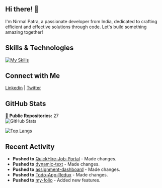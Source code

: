## Hi there! 👋

I'm Nirmal Patra, a passionate developer from India, dedicated to crafting efficient and effective solutions through code. Let's build something amazing together!




## Skills & Technologies

[![My Skills](https://skillicons.dev/icons?i=react,nextjs,nodejs,express,mongodb,redux,tailwind,figma,firebase,supabase,js,ts,css,html,git,wordpress&perline=8)](https://skillicons.dev) 

## Connect with Me

<a href="https://www.linkedin.com/in/nirmal-patra-140b25263/" target="_blank" rel="noopener noreferrer"><Icon /> Linkedin</a> | <a href="https://twitter.com/nirmalpatra06" target="_blank" rel="noopener noreferrer"><Icon /> Twitter</a>

## GitHub Stats
🌟 **Public Repositories:** 27   
![GitHub Stats](https://github-readme-stats.vercel.app/api?username=nirmalpatra06&show_icons=true&theme=radical) 

[![Top Langs](https://github-readme-stats.vercel.app/api/top-langs/?username=nirmalpatra06&layout=compact&theme=dark)](https://github.com/anuraghazra/github-readme-stats)

## Recent Activity

- **Pushed to** [QuickHire-Job-Portal](https://github.com/nirmalpatra06/QuickHire-Job-Portal) - Made changes.
- **Pushed to** [dynamic-text](https://github.com/nirmalpatra06/dynamic-text) - Made changes.
- **Pushed to** [assignment-dashboard](https://github.com/nirmalpatra06/assignment-dashboard) - Made changes.
- **Pushed to** [Todo-App-Redux](https://github.com/nirmalpatra06/Todo-App-Redux) - Made changes.
- **Pushed to** [my-folio](https://github.com/nirmalpatra06/my-folio) - Added new features.


